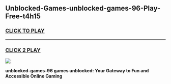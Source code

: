 
## Unblocked-Games-unblocked-games-96-Play-Free-t4h15
<h3>
<a href="https://premium76.site?title=unblocked-games-96&ref=18A">CLICK TO PLAY</a></h3>
<hr>

<h3>
<a href="https://premium76.site?title=unblocked-games-96&ref=18A">CLICK 2 PLAY</a>
  
</h3>

<a href="https://premium76.site?title=unblocked-games-96&ref=18A"><img src="https://clearcache.store/games.png"></a>


**unblocked-games-96 games unblocked: Your Gateway to Fun and Accessible Online Gaming**
